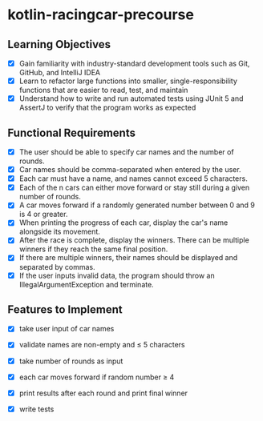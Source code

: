 # kotlin-racingcar-precourse


 ## Learning Objectives
- [x] Gain familiarity with industry-standard development tools such as Git, GitHub, and IntelliJ IDEA
- [x] Learn to refactor large functions into smaller, single-responsibility functions that are easier to read, test, and maintain
- [x] Understand how to write and run automated tests using JUnit 5 and AssertJ to verify that the program works as expected

 ## Functional Requirements
- [x] The user should be able to specify car names and the number of rounds.
- [x] Car names should be comma-separated when entered by the user.
- [x] Each car must have a name, and names cannot exceed 5 characters.
- [x] Each of the n cars can either move forward or stay still during a given number of rounds.
- [x] A car moves forward if a randomly generated number between 0 and 9 is 4 or greater.
- [x] When printing the progress of each car, display the car's name alongside its movement.
- [x] After the race is complete, display the winners. There can be multiple winners if they reach the same final position.
- [x] If there are multiple winners, their names should be displayed and separated by commas.
- [x] If the user inputs invalid data, the program should throw an IllegalArgumentException and terminate.

 ## Features to Implement
- [x] take user input of car names
- [x] validate names are non-empty and ≤ 5 characters
- [x] take number of rounds as input
- [x] each car moves forward if random number ≥ 4
- [x] print results after each round and print final winner
- [x] write tests

